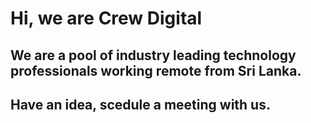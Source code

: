 # Hi, we are Crew Digital
## We are a pool of industry leading technology professionals working remote from Sri Lanka.

## Have an idea, scedule a meeting with us.

